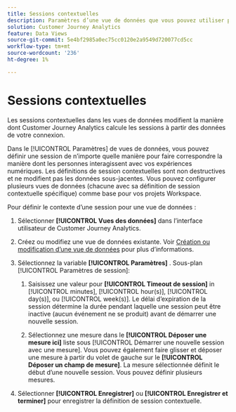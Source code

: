 ```yaml
---
title: Sessions contextuelles
description: Paramètres d’une vue de données que vous pouvez utiliser pour définir des sessions contextuelles.
solution: Customer Journey Analytics
feature: Data Views
source-git-commit: 5e4bf2985a0ec75cc0120e2a9549d720077cd5cc
workflow-type: tm+mt
source-wordcount: '236'
ht-degree: 1%

---
```



# Sessions contextuelles

Les sessions contextuelles dans les vues de données modifient la manière dont Customer Journey Analytics calcule les sessions à partir des données de votre connexion.

Dans le [!UICONTROL Paramètres] de vues de données, vous pouvez définir une session de n’importe quelle manière pour faire correspondre la manière dont les personnes interagissent avec vos expériences numériques. Les définitions de session contextuelles sont non destructives et ne modifient pas les données sous-jacentes. Vous pouvez configurer plusieurs vues de données (chacune avec sa définition de session contextuelle spécifique) comme base pour vos projets Workspace.

Pour définir le contexte d’une session pour une vue de données :

1. Sélectionner **[!UICONTROL Vues des données]** dans l’interface utilisateur de Customer Journey Analytics.

1. Créez ou modifiez une vue de données existante. Voir [Création ou modification d’une vue de données](create-dataview.md) pour plus d’informations.

1. Sélectionnez la variable **[!UICONTROL Paramètres]** . Sous-plan [!UICONTROL Paramètres de session]:

   1. Saisissez une valeur pour **[!UICONTROL Timeout de session]** in [!UICONTROL minutes], [!UICONTROL hour(s)], [!UICONTROL day(s)], ou [!UICONTROL week(s)]. Le délai d’expiration de la session détermine la durée pendant laquelle une session peut être inactive (aucun événement ne se produit) avant de démarrer une nouvelle session.

   2. Sélectionnez une mesure dans le **[!UICONTROL Déposer une mesure ici]** liste sous [!UICONTROL Démarrer une nouvelle session avec une mesure]. Vous pouvez également faire glisser et déposer une mesure à partir du volet de gauche sur le **[!UICONTROL Déposer un champ de mesure]**. La mesure sélectionnée définit le début d’une nouvelle session. Vous pouvez définir plusieurs mesures.

1. Sélectionner **[!UICONTROL Enregistrer]** ou **[!UICONTROL Enregistrer et terminer]** pour enregistrer la définition de session contextuelle.

